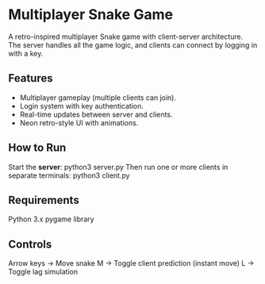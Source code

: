 # Multiplayer Snake Game

A retro-inspired multiplayer Snake game with client-server architecture.  
The server handles all the game logic, and clients can connect by logging in with a key.  

## Features

- Multiplayer gameplay (multiple clients can join).  
- Login system with key authentication.  
- Real-time updates between server and clients.  
- Neon retro-style UI with animations.  

## How to Run

Start the **server**:
python3 server.py
Then run one or more clients in separate terminals:
python3 client.py

## Requirements

Python 3.x
pygame library

## Controls

Arrow keys → Move snake
M → Toggle client prediction (instant move)
L → Toggle lag simulation
